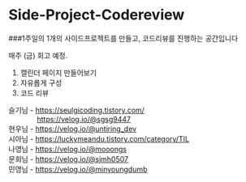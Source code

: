# Side-Project-Codereview

###1주일의 1개의 사이드프로젝트를 만들고, 코드리뷰를 진행하는 공간입니다

매주 (금) 회고 예정.

1. 캘린더 페이지 만들어보기 
2. 자유롭게 구성
3. 코드 리뷰

 




슬기님 - https://seulgicoding.tistory.com/<br>
&emsp;&emsp;&emsp;&emsp;https://velog.io/@sgsg9447<br>
현우님 - https://velog.io/@untiring_dev<br>
시아님 - https://luckymeandu.tistory.com/category/TIL<br>
나영님 - https://velog.io/@mooongs<br>
문희님 - https://velog.io/@sjmh0507<br>
민영님 - https://velog.io/@minyoungdumb<br> 
 
